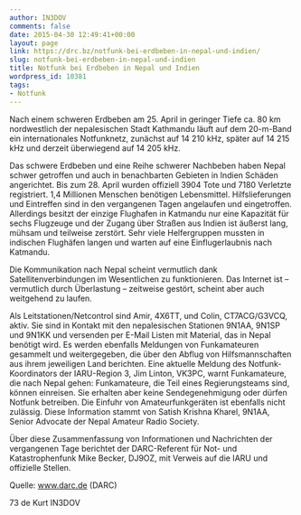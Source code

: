```yaml
---
author: IN3DOV
comments: false
date: 2015-04-30 12:49:41+00:00
layout: page
link: https://drc.bz/notfunk-bei-erdbeben-in-nepal-und-indien/
slug: notfunk-bei-erdbeben-in-nepal-und-indien
title: Notfunk bei Erdbeben in Nepal und Indien
wordpress_id: 10381
tags:
- Notfunk
---
```


Nach einem schweren Erdbeben am 25. April in geringer Tiefe ca. 80 km nordwestlich der nepalesischen Stadt Kathmandu läuft auf dem 20-m-Band ein internationales Notfunknetz, zunächst auf 14 210 kHz, später auf 14 215 kHz und derzeit überwiegend auf 14 205 kHz.

Das schwere Erdbeben und eine Reihe schwerer Nachbeben haben Nepal schwer getroffen und auch in benachbarten Gebieten in Indien Schäden angerichtet. Bis zum 28. April wurden offiziell 3904 Tote und 7180 Verletzte registriert. 1,4 Millionen Menschen benötigen Lebensmittel. Hilfslieferungen und Eintreffen sind in den vergangenen Tagen angelaufen und eingetroffen. Allerdings besitzt der einzige Flughafen in Katmandu nur eine Kapazität für sechs Flugzeuge und der Zugang über Straßen aus Indien ist äußerst lang, mühsam und teilweise zerstört. Sehr viele Helfergruppen mussten in indischen Flughäfen langen und warten auf eine Einflugerlaubnis nach Katmandu.

Die Kommunikation nach Nepal scheint vermutlich dank Satellitenverbindungen im Wesentlichen zu funktionieren. Das Internet ist – vermutlich durch Überlastung – zeitweise gestört, scheint aber auch weitgehend zu laufen.

Als Leitstationen/Netcontrol sind Amir, 4X6TT, und Colin, CT7ACG/G3VCQ, aktiv. Sie sind in Kontakt mit den nepalesischen Stationen 9N1AA, 9N1SP und 9N1KK und versenden per E-Mail Listen mit Material, das in Nepal benötigt wird. Es werden ebenfalls Meldungen von Funkamateuren gesammelt und weitergegeben, die über den Abflug von Hilfsmannschaften aus ihrem jeweiligen Land berichten. Eine aktuelle Meldung des Notfunk-Koordinators der IARU-Region 3, Jim Linton, VK3PC, warnt Funkamateure, die nach Nepal gehen: Funkamateure, die Teil eines Regierungsteams sind, können einreisen. Sie erhalten aber keine Sendegenehmigung oder dürfen Notfunk betreiben. Die Einfuhr von Amateurfunkgeräten ist ebenfalls nicht zulässig. Diese Information stammt von Satish Krishna Kharel, 9N1AA, Senior Advocate der Nepal Amateur Radio Society.

Über diese Zusammenfassung von Informationen und Nachrichten der vergangenen Tage berichtet der DARC-Referent für Not- und Katastrophenfunk Mike Becker, DJ9OZ, mit Verweis auf die IARU und offizielle Stellen.

Quelle: www.darc.de (DARC)

73 de Kurt IN3DOV
